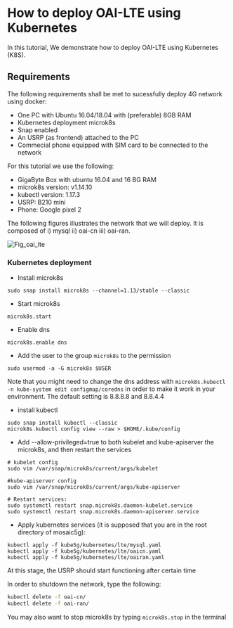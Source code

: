 # How to deploy OAI-LTE using Kubernetes


In this tutorial, We demonstrate how to deploy OAI-LTE using Kubernetes (K8S).


## Requirements
The following requirements shall be met to sucessfully deploy 4G network using docker:
* One PC with Ubuntu 16.04/18.04 with (preferable) 8GB RAM
* Kubernetes deployment microk8s
* Snap enabled
* An USRP (as frontend) attached to the PC
* Commecial phone equipped with SIM card to be connected to the network


For this tutorial we use the following:
- GigaByte Box with ubuntu 16.04 and 16 BG RAM
- microk8s version: v1.14.10
- kubectl version: 1.17.3
- USRP: B210 mini
- Phone: Google pixel 2

The following figures illustrates the network that we will deploy. It is composed of i) mysql ii) oai-cn iii) oai-ran.

![Fig_oai_lte](https://i.imgur.com/wDSQiza.jpg)


### Kubernetes deployment
- Install microk8s
```bash=1
sudo snap install microk8s --channel=1.13/stable --classic
```
- Start microk8s 
```bash=2
microk8s.start
```
-  Enable dns
```bash=3
microk8s.enable dns
```

- Add the user to the group  ```microk8s``` to the permission
```bash=4
sudo usermod -a -G microk8s $USER
```

Note that you might need to change the dns address with ```microk8s.kubectl -n kube-system edit configmap/coredns``` in order to make it work in your environment. The default setting is 8.8.8.8 and 8.8.4.4

-  install kubectl
```bash=5
sudo snap install kubectl --classic
microk8s.kubectl config view --raw > $HOME/.kube/config
```
- Add --allow-privileged=true to both kubelet and kube-apiserver the microk8s, and then restart the services
```bash=6
# kubelet config
sudo vim /var/snap/microk8s/current/args/kubelet

#kube-apiserver config
sudo vim /var/snap/microk8s/current/args/kube-apiserver

# Restart services:
sudo systemctl restart snap.microk8s.daemon-kubelet.service
sudo systemctl restart snap.microk8s.daemon-apiserver.service
```
- Apply kubernetes services (it is supposed that you are in the root directory of mosaic5g):
```bash=15
kubectl apply -f kube5g/kubernetes/lte/mysql.yaml
kubectl apply -f kube5g/kubernetes/lte/oaicn.yaml
kubectl apply -f kube5g/kubernetes/lte/oairan.yaml
```
At this stage, the USRP should start functioning after certain time

In order to shutdown the network, type the following:
```bash
kubectl delete -f oai-cn/
kubectl delete -f oai-ran/
```
You may also want to stop microk8s by typing ```microk8s.stop``` in the terminal

